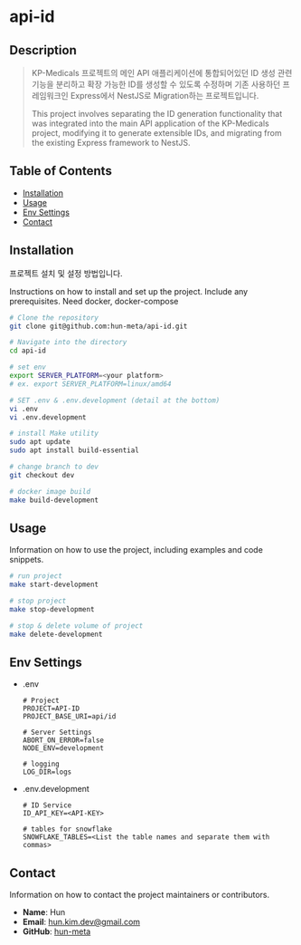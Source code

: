 # api-id

## Description
> KP-Medicals 프로젝트의 메인 API 애플리케이션에 통합되어있던 ID 생성 관련 기능을 분리하고 확장 가능한 ID를 생성할 수 있도록 수정하며 기존 사용하던 프레임워크인 Express에서 NestJS로 Migration하는 프로젝트입니다.
> 
> This project involves separating the ID generation functionality that was integrated into the main API application of the KP-Medicals project, modifying it to generate extensible IDs, and migrating from the existing Express framework to NestJS.

## Table of Contents
- [Installation](#installation)
- [Usage](#usage)
- [Env Settings](#env-settings)
- [Contact](#contact)

## Installation
프로젝트 설치 및 설정 방법입니다.

Instructions on how to install and set up the project. Include any prerequisites.
Need docker, docker-compose

```bash
# Clone the repository
git clone git@github.com:hun-meta/api-id.git

# Navigate into the directory
cd api-id

# set env
export SERVER_PLATFORM=<your platform>
# ex. export SERVER_PLATFORM=linux/amd64

# SET .env & .env.development (detail at the bottom)
vi .env
vi .env.development

# install Make utility
sudo apt update
sudo apt install build-essential

# change branch to dev
git checkout dev

# docker image build 
make build-development
```

## Usage
Information on how to use the project, including examples and code snippets.

```bash
# run project
make start-development

# stop project
make stop-development

# stop & delete volume of project
make delete-development
```

## Env Settings
- .env
    ```
    # Project
    PROJECT=API-ID
    PROJECT_BASE_URI=api/id

    # Server Settings
    ABORT_ON_ERROR=false
    NODE_ENV=development

    # logging
    LOG_DIR=logs
    ```
- .env.development
    ```
    # ID Service
    ID_API_KEY=<API-KEY>

    # tables for snowflake
    SNOWFLAKE_TABLES=<List the table names and separate them with commas>
    ```

## Contact
Information on how to contact the project maintainers or contributors.

- **Name**: Hun
- **Email**: hun.kim.dev@gmail.com
- **GitHub**: [hun-meta](https://github.com/hun-meta)
